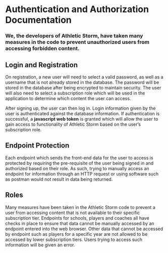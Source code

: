 # Authentication and Authorization Documentation

 

### We, the developers of Athletic Storm, have taken many measures in the code to prevent unauthorized users from accessing forbidden content.

 

## **Login and Registration**

On registration, a new user will need to select a valid password, as well as a username that is not already stored in the database. The password will be stored in the database after being encrypted to maintain security. The user will also need to select a subscription role which will be used in the application to determine which content the user can access.

 

After signing up, the user can then log in. Login information given by the user is authenticated against the database information. If authentication is successful, a **javascript web token** is granted which will allow the user to gain access to functionality of Athletic Storm based on the user’s subscription role.

 

## **Endpoint Protection**

Each endpoint which sends the front-end data for the user to access is protected by requiring the pre-requisite of the user being signed in and authorized based on their role. As such, trying to manually access an endpoint for information through an HTTP request or using software such as postman would not result in data being returned.

 

## **Roles** 

Many measures have been taken in the Athletic Storm code to prevent a user from accessing content that is not available to their specific subscription tier. Endpoints for schools, players and coaches all have checks in place to ensure that data cannot be manually accessed by an endpoint entered into the web browser. Other data that cannot be accessed by endpoint such as players for a specific year are not allowed to be accessed by lower subscription tiers. Users trying to access such information will be given an error.

 

 